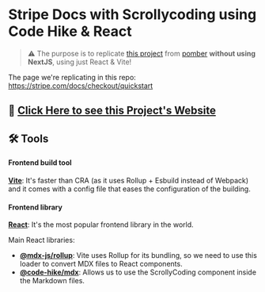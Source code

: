 # Stripe Docs with Scrollycoding using Code Hike & React
> ⚠️ The purpose is to replicate [this project](https://github.com/code-hike/not-stripe) from [pomber](https://github.com/pomber) **without using NextJS**, using just React & Vite!

The page we're replicating in this repo: https://stripe.com/docs/checkout/quickstart

## 🎉 [Click Here to see this Project's Website](https://aaronespasa.github.io/stripe-docs-scrollycoding-vite/)

## 🛠 Tools
#### Frontend build tool
[**Vite**](https://vitejs.dev/): It's faster than CRA (as it uses Rollup + Esbuild instead of Webpack) and it comes with a config file that eases the configuration of the building.

#### Frontend library
[**React**](https://reactjs.org/): It's the most popular frontend library in the world.

Main React libraries:
- [**@mdx-js/rollup**](https://mdxjs.com/packages/rollup/): Vite uses Rollup for its bundling, so we need to use this loader to convert MDX files to React components.
- [**@code-hike/mdx**](https://codehike.org/): Allows us to use the ScrollyCoding component inside the Markdown files.
